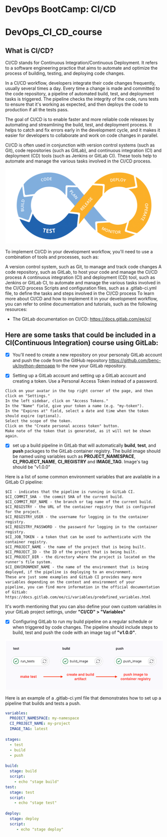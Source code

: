 #  DevOps BootCamp: CI/CD

# DevOps_CI_CD_course

## What is CI/CD?

CI/CD stands for Continuous Integration/Continuous Deployment. It refers to a software engineering practice that aims to automate and optimize the process of building, testing, and deploying code changes.

In a CI/CD workflow, developers integrate their code changes frequently, usually several times a day. Every time a change is made and committed to the code repository, a pipeline of automated build, test, and deployment tasks is triggered. The pipeline checks the integrity of the code, runs tests to ensure that it's working as expected, and then deploys the code to production if all the tests pass.

The goal of CI/CD is to enable faster and more reliable code releases by automating and streamlining the build, test, and deployment process. It helps to catch and fix errors early in the development cycle, and it makes it easier for developers to collaborate and work on code changes in parallel.

CI/CD is often used in conjunction with version control systems (such as Git), code repositories (such as GitLab), and continuous integration (CI) and deployment (CD) tools (such as Jenkins or GitLab CI). These tools help to automate and manage the various tasks involved in the CI/CD process.

![Alt text](/pictures/CICDBlog.png)

To implement CI/CD in your development workflow, you'll need to use a combination of tools and processes, such as:

A version control system, such as Git, to manage and track code changes
A code repository, such as GitLab, to host your code and manage the CI/CD process
A continuous integration (CI) and deployment (CD) tool, such as Jenkins or GitLab CI, to automate and manage the various tasks involved in the CI/CD process
Scripts and configuration files, such as a .gitlab-ci.yml file, to define the tasks and steps involved in the CI/CD process
To learn more about CI/CD and how to implement it in your development workflow, you can refer to online documentation and tutorials, such as the following resources:

- The GitLab documentation on CI/CD: https://docs.gitlab.com/ee/ci/

## Here are some tasks that could be included in a CI(Continuous Integration) course using GitLab:

- [x] You'll need to create a new repository on your personaly GitLab account and push the code from the GitHub repository https://github.com/benc-uk/python-demoapp to the new your GitLab repository.

- [x]  Setting up a GitLab account and setting up a GitLab account and creating a token. Use a Personal Access Token instead of a password. 

```text
Click on your avatar in the top right corner of the page, and then click on "Settings."
In the left sidebar, click on "Access Tokens."
In the "Name" field, give your token a name (e.g. "my-token").
In the "Expires at" field, select a date and time when the token should expire (optional).
Select the scope of the token.
Click on the "Create personal access token" button.
Make note of the token that is generated, as it will not be shown again.
```

- [x] set up a build pipeline in GitLab that will automatically **build**, **test**, and **push** packages to the GitLab container registry. The build image should be named using variables such as **PROJECT_NAMESPACE**, **CI_PROJECT_NAME**, **CI_REGISTRY** and **IMAGE_TAG**. Image's tag should be "v1.0.0"

Here is a list of some common environment variables that are available in a GitLab CI pipeline:

```text
$CI - indicates that the pipeline is running in GitLab CI.
$CI_COMMIT_SHA - the commit SHA of the current build.
$CI_COMMIT_REF_NAME - the branch or tag name of the current build.
$CI_REGISTRY - the URL of the container registry that is configured for the project.
$CI_REGISTRY_USER - the username for logging in to the container registry.
$CI_REGISTRY_PASSWORD - the password for logging in to the container registry.
$CI_JOB_TOKEN - a token that can be used to authenticate with the container registry.
$CI_PROJECT_NAME - the name of the project that is being built.
$CI_PROJECT_ID - the ID of the project that is being built.
$CI_PROJECT_DIR - the directory where the project is located on the runner's file system.
$CI_ENVIRONMENT_NAME - the name of the environment that is being deployed, if the pipeline is deploying to an environment.
These are just some examples and GitLab CI provides many more variables depending on the context and environment of your 
pipeline, you can find more information in the official documentation of GitLab:
https://docs.gitlab.com/ee/ci/variables/predefined_variables.html
```

It's worth mentioning that you can also define your own custom variables in your GitLab project settings, under **"CI/CD" > "Variables"**

- [x] Configuring GitLab to run my build pipeline on a regular schedule or when triggered by code changes. The pipeline should include steps to build, test and push the code with an image tag of **"v1.0.0"**. 

![Semantic description of image](/pictures/ci.png "Image Title")

Here is an example of a .gitlab-ci.yml file that demonstrates how to set up a pipeline that builds and tests a push.

```yaml
variables:
  PROJECT_NAMESPACE: my-namespace
  CI_PROJECT_NAME: my-project
  IMAGE_TAG: latest

stages:
  - test
  - build
  - push

build:
  stage: build
  script:
    - echo "stage build"
test:
  stage: test
  script:
    - echo "stage test"

deploy:
  stage: deploy
  script:
     - echo "stage deploy"
```